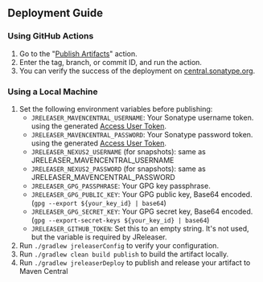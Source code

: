 ## Deployment Guide

### Using GitHub Actions

1. Go to the "[Publish Artifacts](https://github.com/naver/spring-jdbc-plus/actions/workflows/publish.yml)" action.
2. Enter the tag, branch, or commit ID, and run the action.
3. You can verify the success of the deployment on [central.sonatype.org](https://central.sonatype.com/publishing/deployments).

### Using a Local Machine

1. Set the following environment variables before publishing:
    - `JRELEASER_MAVENCENTRAL_USERNAME`: Your Sonatype username token. using the generated [Access User Token](https://central.sonatype.com/account).
    - `JRELEASER_MAVENCENTRAL_PASSWORD`: Your Sonatype password token. using the generated [Access User Token](https://central.sonatype.com/account).
    - `JRELEASER_NEXUS2_USERNAME` (for snapshots): same as JRELEASER_MAVENCENTRAL_USERNAME
    - `JRELEASER_NEXUS2_PASSWORD` (for snapshots): same as JRELEASER_MAVENCENTRAL_PASSWORD
    - `JRELEASER_GPG_PASSPHRASE`: Your GPG key passphrase.
    - `JRELEASER_GPG_PUBLIC_KEY`: Your GPG public key, Base64 encoded. (`gpg --export ${your_key_id} | base64`)
    - `JRELEASER_GPG_SECRET_KEY`: Your GPG secret key, Base64 encoded. (`gpg --export-secret-keys ${your_key_id} | base64`)
    - `JRELEASER_GITHUB_TOKEN`: Set this to an empty string. It's not used, but the variable is required by JReleaser.
2. Run `./gradlew jreleaserConfig` to verify your configuration.
3. Run `./gradlew clean build publish` to build the artifact locally.
4. Run `./gradlew jreleaserDeploy` to publish and release your artifact to Maven Central

